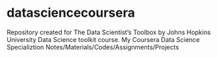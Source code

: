 # datasciencecoursera
Repository created for The Data Scientist’s Toolbox by Johns Hopkins University Data Science toolkit course.
My Coursera Data Science Specializtion Notes/Materials/Codes/Assignments/Projects
